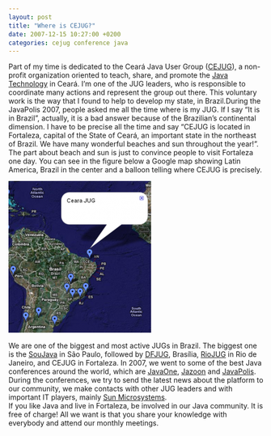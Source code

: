 ```yaml
---
layout: post
title: "Where is CEJUG?"
date: 2007-12-15 10:27:00 +0200
categories: cejug conference java
---
```


Part of my time is dedicated to the Ceará Java User Group (<a href="http://www.cejug.org/" target="_blank">CEJUG</a>), a non-profit organization oriented to teach, share, and promote the <a href="http://java.sun.com/" target="_blank">Java Technology</a> in Ceará. I’m one of the JUG leaders, who is responsible to coordinate many actions and represent the group out there. This voluntary work is the way that I found to help to develop my state, in Brazil.During the JavaPolis 2007, people asked me all the time where is my JUG. If I say “It is in Brazil”, actually, it is a bad answer because of the Brazilian’s continental dimension. I have to be precise all the time and say “CEJUG is located in Fortaleza, capital of the State of Ceará, an important state in the northeast of Brazil. We have many wonderful beaches and sun throughout the year!”. The part about beach and sun is just to convince people to visit Fortaleza one day. You can see in the figure below a Google map showing Latin America, Brazil in the center and a balloon telling where CEJUG is precisely.

![localization-282x300.png](/images/posts/localization-282x300.png)

We are one of the biggest and most active JUGs in Brazil. The biggest one is the <a href="http://www.soujava.org.br/" target="_blank">SouJava</a> in São Paulo, followed by <a href="http://www.dfjug.org/" target="_blank">DFJUG</a>, Brasília, <a href="http://www.riojug.org/" target="_blank">RioJUG</a> in Rio de Janeiro, and CEJUG in Fortaleza. In 2007, we went to some of the best Java conferences around the world, which are <a href="http://java.sun.com/javaone/sf/">JavaOne</a>, <a href="http://www.jazoon.com/">Jazoon</a> and <a href="http://www.javapolis.com/">JavaPolis</a>. During the conferences, we try to send the latest news about the platform to our community, we make contacts with other JUG leaders and with important IT players, mainly <a href="http://www.sun.com/">Sun Microsystems</a>.<br/>If you like Java and live in Fortaleza, be involved in our Java community. It is free of charge! All we want is that you share your knowledge with everybody and attend our monthly meetings.
